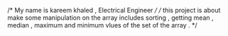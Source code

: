 /* My name is kareem khaled , Electrical Engineer */
/* this project is about make some manipulation on the array includes sorting , getting mean , median , maximum and minimum vlues of
the set of the array . */

